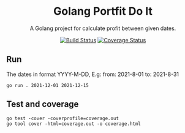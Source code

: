 <div align="center">

# Golang Portfit Do It

A Golang project for calculate profit between given dates.

[![Build Status](https://github.com/Justintime50/golang-template/workflows/build/badge.svg)](https://github.com/Justintime50/golang-template/actions)
[![Coverage Status](https://s3.amazonaws.com/assets.coveralls.io/badges/coveralls_97.svg)](https://coveralls.io/github/Justintime50/golang-template?branch=main)


</div>

## Run

The dates in format YYYY-M-DD, E.g: from: 2021-8-01 to: 2021-8-31

```
go run . 2021-12-01 2021-12-15
```

## Test and coverage

```
go test -cover -coverprofile=coverage.out 
go tool cover -html=coverage.out -o coverage.html
```